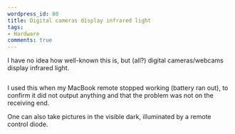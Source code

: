 ```yaml
---
wordpress_id: 80
title: Digital cameras display infrared light
tags:
- Hardware
comments: true
---
```

I have no idea how well-known this is, but (all?) digital cameras/webcams display infrared light.

<!--more-->

<img src="http://henrik.nyh.se/uploads/ircam.jpg" alt="" class="bordered" />

I used this when my MacBook remote stopped working (battery ran out), to confirm it did not output anything and that the problem was not on the receiving end.

One can also take pictures in the visible dark, illuminated by a remote control diode.
